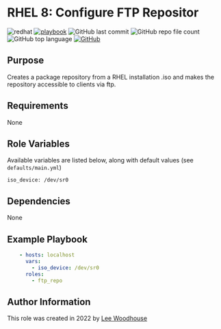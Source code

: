 # RHEL 8: Configure FTP Repositor
![redhat](https://img.shields.io/badge/-RHEL%208-black?style=flat&logo=redhat&logoColor=EE0000)
[![playbook](https://img.shields.io/badge/Ansible%20Playbook-grey?stype=flat&logo=ansible&logoColor=EE0000)](site.yml)
![GitHub last commit](https://img.shields.io/github/last-commit/lpwoodhouse/rhel_config_ftp_repo)
![GitHub repo file count](https://img.shields.io/github/directory-file-count/lpwoodhouse/rhel_config_ftp_repo)
![GitHub top language](https://img.shields.io/github/languages/top/lpwoodhouse/rhel_config_ftp_repo)
[![GitHub](https://img.shields.io/github/license/lpwoodhouse/rhel_config_ftp_repo)](LICENSE)
## Purpose

Creates a package repository from a RHEL installation .iso and makes the repository accessible to clients via ftp.

## Requirements

None

## Role Variables

Available variables are listed below, along with default values (see ```defaults/main.yml```)
```shell
iso_device: /dev/sr0
```
## Dependencies

None

## Example Playbook
```yaml
    - hosts: localhost
      vars:
        - iso_device: /dev/sr0
      roles:
        - ftp_repo
```

## Author Information

This role was created in 2022 by [Lee Woodhouse](https://www.leewoodhouse.com/)

